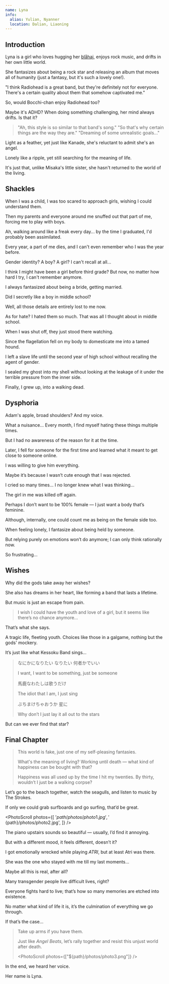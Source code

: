 ```yaml
---
name: Lyna
info:
  alias: Yulian, Nyanner
  location: Dalian, Liaoning
---
```


## Introduction

<!-- (本段为客观叙述) -->

Lyna is a girl who loves hugging her [blåhaj](https://en.wikipedia.org/wiki/Bl%C3%A5haj), enjoys rock music, and drifts in her own little world.

She fantasizes about being a rock star and releasing an album that moves all of humanity (just a fantasy, but it's such a lovely one!).

"I think Radiohead is a great band, but they're definitely not for everyone. There's a certain quality about them that somehow captivated me."

So, would Bocchi-chan enjoy Radiohead too?

<!-- 波奇酱（后藤一里）：Bocchi-chan -->

Maybe it's ADHD? When doing something challenging, her mind always drifts. Is that it?

> "Ah, this style is so similar to that band's song." "So that's why certain things are the way they are." "Dreaming of some unrealistic goals..."

Light as a feather, yet just like Kanade, she's reluctant to admit she's an angel.

<!-- 奏（立华奏）：(Tachibana) Kanade，Angel Beats 的天使 -->

Lonely like a ripple, yet still searching for the meaning of life.

It's just that, unlike Misaka's little sister, she hasn't returned to the world of the living.

<!-- 御坂妹妹：Misaka's little sister -->

## Shackles

<!-- (本段实际为第一人称) -->

When I was a child, I was too scared to approach girls, wishing I could understand them.

Then my parents and everyone around me snuffed out that part of me, forcing me to play with boys.

Ah, walking around like a freak every day... by the time I graduated, I'd probably been assimilated.

Every year, a part of me dies, and I can't even remember who I was the year before.

Gender identity? A boy? A girl? I can't recall at all...

I think I might have been a girl before third grade? But now, no matter how hard I try, I can't remember anymore.

I always fantasized about being a bride, getting married.

Did I secretly like a boy in middle school?

Well, all those details are entirely lost to me now.

As for hate? I hated them so much. That was all I thought about in middle school.

When I was shut off, they just stood there watching.

Since the flagellation fell on my body to domesticate me into a tamed hound.

I left a slave life until the second year of high school without recalling the agent of gender.

I sealed my ghost into my shell without looking at the leakage of it under the terrible pressure from the inner side.

Finally, I grew up, into a walking dead.

## Dysphoria

<!-- 这里标题对应的英文词是 dysphoria -->

<!-- (本段实际为第一人称) -->

Adam's apple, broad shoulders? And my voice.

What a nuisance... Every month, I find myself hating these things multiple times.

But I had no awareness of the reason for it at the time.

Later, I fell for someone for the first time and learned what it meant to get close to someone online.

I was willing to give him everything.

Maybe it’s because I wasn’t cute enough that I was rejected.

I cried so many times... I no longer knew what I was thinking...

The girl in me was killed off again.

Perhaps I don’t want to be 100% female — I just want a body that’s feminine.

Although, internally, one could count me as being on the female side too.

When feeling lonely, I fantasize about being held by someone.

But relying purely on emotions won’t do anymore; I can only think rationally now.

So frustrating...

## Wishes

<!-- (本段实际为客观叙述) -->

Why did the gods take away her wishes?

She also has dreams in her heart, like forming a band that lasts a lifetime.

But music is just an escape from pain.

> I wish I could have the youth and love of a girl, but it seems like there’s no chance anymore...

That’s what she says.

A tragic life, fleeting youth. Choices like those in a galgame, nothing but the gods' mockery.

It’s just like what Kessoku Band sings...

<!-- 结束乐队：Kessoku Band -->

> なにかになりたい なりたい 何者かでいい
>
> I want, I want to be something, just be someone
>
> 馬鹿なわたしは歌うだけ
>
> The idiot that I am, I just sing
>
> ぶちまけちゃおうか 星に
>
> Why don’t I just lay it all out to the stars

<!-- From ギターと孤独と蒼い惑星 (Guitar, Loneliness and Blue Planet) (English Translation)： -->

But can we ever find that star?

## Final Chapter

<!-- (此处开始为第一人称叙述) -->

> This world is fake, just one of my self-pleasing fantasies.
>
> What's the meaning of living? Working until death — what kind of happiness can be bought with that?
>
> Happiness was all used up by the time I hit my twenties. By thirty, wouldn’t I just be a walking corpse?

Let’s go to the beach together, watch the seagulls, and listen to music by The Strokes.

If only we could grab surfboards and go surfing, that’d be great.

&lt;PhotoScroll photos={[ '${path}/photos/photo1.jpg', '${path}/photos/photo2.jpg', ]} /&gt;

The piano upstairs sounds so beautiful — usually, I’d find it annoying.

But with a different mood, it feels different, doesn’t it?

I got emotionally wrecked while playing *ATRI*, but at least Atri was there.

<!-- ATRI: 即 ATRI -My Dear Moments- -->

<!-- 亚托莉：Atri -->

She was the one who stayed with me till my last moments...

Maybe all this is real, after all?

Many transgender people live difficult lives, right?

Everyone fights hard to live; that’s how so many memories are etched into existence.

No matter what kind of life it is, it’s the culmination of everything we go through.

If that’s the case...

> Take up arms if you have them.
>
> Just like *Angel Beats*, let’s rally together and resist this unjust world after death.
>
> &lt;PhotoScroll photos={["${path}/photos/photo3.png"]} /&gt;

<!-- (此处从第一人称转客观叙述) -->

In the end, we heard her voice.

Her name is Lyna.
